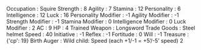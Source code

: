 Occupation :			Squire
Strength :			8
Agility :			7
Stamina :			12
Personality :			6
Intelligence :			12
Luck :			16
Personality Modifier :			-1
Agility Modifier :			-1
Strength Modifier :			-1
Stamina Modifier :			0
Intelligence Modifier :			0
Luck Modifier :			2
AC :			9
HP :			4
Trained Weapon :			Longsword
Trade Goods :			Steel helmet
Speed :			40
Initiative :			-1
Reflex :			-1
Fortitude :			0
Will :			-1
Treasure :			{'cp': 19}
Birth Auger :			Wild child: Speed (each +1/-1 = +5’/-5’ speed) 2
